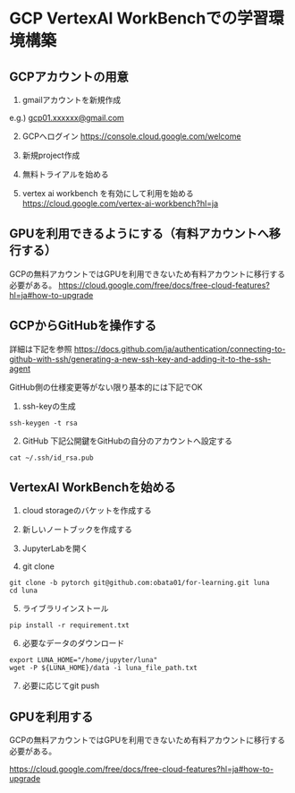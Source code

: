# GCP VertexAI WorkBenchでの学習環境構築


## GCPアカウントの用意
1. gmailアカウントを新規作成

e.g.) gcp01.xxxxxx@gmail.com

2. GCPへログイン
https://console.cloud.google.com/welcome

3. 新規project作成

4. 無料トライアルを始める

5. vertex ai workbench を有効にして利用を始める
https://cloud.google.com/vertex-ai-workbench?hl=ja

## GPUを利用できるようにする（有料アカウントへ移行する）
GCPの無料アカウントではGPUを利用できないため有料アカウントに移行する必要がある。
https://cloud.google.com/free/docs/free-cloud-features?hl=ja#how-to-upgrade


## GCPからGitHubを操作する
詳細は下記を参照
https://docs.github.com/ja/authentication/connecting-to-github-with-ssh/generating-a-new-ssh-key-and-adding-it-to-the-ssh-agent

GitHub側の仕様変更等がない限り基本的には下記でOK

1. ssh-keyの生成
```
ssh-keygen -t rsa
```

2. GitHub
下記公開鍵をGitHubの自分のアカウントへ設定する
```
cat ~/.ssh/id_rsa.pub
```


## VertexAI WorkBenchを始める

1. cloud storageのバケットを作成する

2. 新しいノートブックを作成する

3. JupyterLabを開く

4. git clone

```
git clone -b pytorch git@github.com:obata01/for-learning.git luna
cd luna
```

5. ライブラリインストール

```
pip install -r requirement.txt
```

6. 必要なデータのダウンロード

```
export LUNA_HOME="/home/jupyter/luna"
wget -P ${LUNA_HOME}/data -i luna_file_path.txt
```

7. 必要に応じてgit push

## GPUを利用する
GCPの無料アカウントではGPUを利用できないため有料アカウントに移行する必要がある。

https://cloud.google.com/free/docs/free-cloud-features?hl=ja#how-to-upgrade

